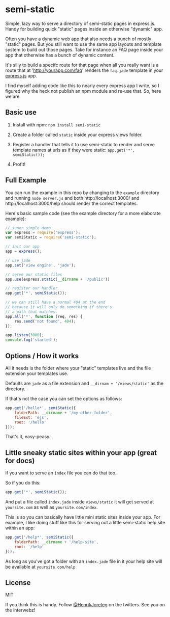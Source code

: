 # semi-static

Simple, lazy way to serve a directory of semi-static pages in express.js. Handy for building quick "static" pages inside an otherwise "dynamic" app.

Often you have a dynamic web app that also needs a bunch of mostly "static" pages. But you still want to use the same app layouts and template system to build out those pages. Take for instance an FAQ page inside your app that otherwise has a bunch of dynamic content. 

It's silly to build a specifc route for that page when all you really want is a route that at 'http://yourapp.com/faq' renders the `faq.jade` template in your [express.js](http://expressjs.com/) app.

I find myself adding code like this to nearly every express app I write, so I figured why the heck not publish an npm module and re-use that. So, here we are.

## Basic use

1. Install with npm: 
    `npm install semi-static`

2. Create a folder called `static` inside your express views folder.

3. Register a handler that tells it to use semi-static to render and serve template names at urls as if they were static:
    `app.get('*', semiStatic());`

4. Profit!

## Full Example

You can run the example in this repo by changing to the `example` directory and running `node server.js` and both http://localhost:3000/ and http://localhost:3000/help should render the correct templates.

Here's basic sample code (see the example directory for a more elaborate example):

```js
// super simple demo
var express = require('express');
var semiStatic = require('semi-static');

// init our app
app = express();

// use jade
app.set('view engine', 'jade');

// serve our static files
app.use(express.static(__dirname + '/public'))

// register our handler
app.get('*', semiStatic());

// we can still have a normal 404 at the end
// because it will only do something if there's
// a path that matches.
app.all('*', function (req, res) {
    res.send('not found', 404);
});

app.listen(3000);
console.log('started');
```


## Options / How it works

All it needs is the folder where your "static" templates live and the file extension your templates use.

Defaults are `jade` as a file extension and `__dirnam + '/views/static'` as the directory.

If that's not the case you can set the options as follows:

```js
app.get('/hello*', semiStatic({
    folderPath: __dirname + '/my-other-folder',
    fileExt: 'ejs',
    root: '/hello'
}));
```

That's it, easy-peasy.


## Little sneaky static sites within your app (great for docs)

If you want to serve an `index` file you can do that too.

So if you do this:

```js
app.get('*', semiStatic());
```

And put a file called `index.jade` inside `views/static` it will get served at `yoursite.com` as well as `yoursite.com/index`.

This is so you can basically have little mini static sites inside your app. For example, I like doing stuff like this for serving out a little semi-static help site within an app:

```js
app.get('/help*', semiStatic({
    folderPath: __dirname + '/help-site',
    root: '/help'
}));
```

As long as you've got a folder with an `index.jade` file in it your help site will be available at `yoursite.com/help`

## License

MIT


If you think this is handy. Follow [@HenrikJoreteg](https://twitter.com/henrikjoreteg) on the twitters. See you on the interwebz!
